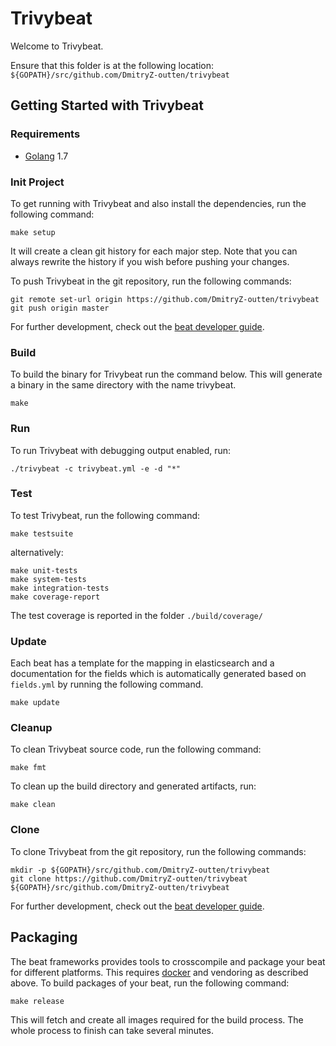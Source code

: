 # Trivybeat

Welcome to Trivybeat.

Ensure that this folder is at the following location:
`${GOPATH}/src/github.com/DmitryZ-outten/trivybeat`

## Getting Started with Trivybeat

### Requirements

* [Golang](https://golang.org/dl/) 1.7

### Init Project
To get running with Trivybeat and also install the
dependencies, run the following command:

```
make setup
```

It will create a clean git history for each major step. Note that you can always rewrite the history if you wish before pushing your changes.

To push Trivybeat in the git repository, run the following commands:

```
git remote set-url origin https://github.com/DmitryZ-outten/trivybeat
git push origin master
```

For further development, check out the [beat developer guide](https://www.elastic.co/guide/en/beats/libbeat/current/new-beat.html).

### Build

To build the binary for Trivybeat run the command below. This will generate a binary
in the same directory with the name trivybeat.

```
make
```


### Run

To run Trivybeat with debugging output enabled, run:

```
./trivybeat -c trivybeat.yml -e -d "*"
```


### Test

To test Trivybeat, run the following command:

```
make testsuite
```

alternatively:
```
make unit-tests
make system-tests
make integration-tests
make coverage-report
```

The test coverage is reported in the folder `./build/coverage/`

### Update

Each beat has a template for the mapping in elasticsearch and a documentation for the fields
which is automatically generated based on `fields.yml` by running the following command.

```
make update
```


### Cleanup

To clean  Trivybeat source code, run the following command:

```
make fmt
```

To clean up the build directory and generated artifacts, run:

```
make clean
```


### Clone

To clone Trivybeat from the git repository, run the following commands:

```
mkdir -p ${GOPATH}/src/github.com/DmitryZ-outten/trivybeat
git clone https://github.com/DmitryZ-outten/trivybeat ${GOPATH}/src/github.com/DmitryZ-outten/trivybeat
```


For further development, check out the [beat developer guide](https://www.elastic.co/guide/en/beats/libbeat/current/new-beat.html).


## Packaging

The beat frameworks provides tools to crosscompile and package your beat for different platforms. This requires [docker](https://www.docker.com/) and vendoring as described above. To build packages of your beat, run the following command:

```
make release
```

This will fetch and create all images required for the build process. The whole process to finish can take several minutes.
